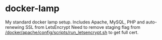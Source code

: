 # docker-lamp

My standard docker lamp setup. Includes Apache, MySQL, PHP and auto-renewing SSL from LetsEncrypt
Need to remove staging flag from [/docker/apache/config/scripts/run_letsencrypt.sh](docker/apache/config/scripts/run_letsencrypt.sh) to get full cert.
